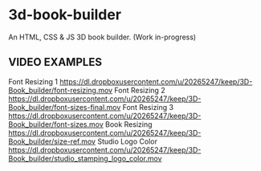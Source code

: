 # 3d-book-builder
An HTML, CSS &amp; JS 3D book builder. (Work in-progress)


VIDEO EXAMPLES
---------------------------------------------------------

Font Resizing 1		https://dl.dropboxusercontent.com/u/20265247/keep/3D-Book_builder/font-resizing.mov
Font Resizing 2 	https://dl.dropboxusercontent.com/u/20265247/keep/3D-Book_builder/font-sizes-final.mov
Font Resizing 3 	https://dl.dropboxusercontent.com/u/20265247/keep/3D-Book_builder/font-sizes.mov
Book Resizing 		https://dl.dropboxusercontent.com/u/20265247/keep/3D-Book_builder/size-ref.mov
Studio Logo Color 	https://dl.dropboxusercontent.com/u/20265247/keep/3D-Book_builder/studio_stamping_logo_color.mov
